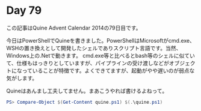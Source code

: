 # Day 79

この記事はQuine Advent Calendar 2014の79日目です。

今日はPowerShellでQuineを書きました。PowerShellはMicrosoftがcmd.exe、WSHの置き換えとして開発したシェルでありスクリプト言語です。当然、Windows上の.Netで動きます。
cmd.exe等と比べるとbash等のシェルに似ていて、仕様もはっきりとしていますが、パイプラインの受け渡しなどがオブジェクトになっていることが特徴です。よくできてますが、起動がやや遅いのが弱点な気がします。

Quineはあんまし工夫してません。まあこうやれば書けるよねって。

```powershell
PS> Compare-Object $(Get-Content quine.ps1) $(.\quine.ps1)
```
